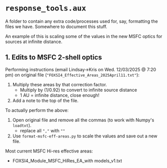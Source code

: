 # `response_tools.aux`

A folder to contain any extra code/processes used for, say, formatting the files we have. Somewhere to document this stuff.

An example of this is scaling some of the values in the new MSFC optics for sources at infinite distance.

## 1. Edits to MSFC 2-shell optics

Performing instructions (email Lindsay->Kris on Wed. 12/03/2025 @ 7:20 pm) on original file (`"FOXSI4_Effective_Areas_2025April11.txt"`):

1. Multiply these areas by that correction factor.
   - Multiply by (1/0.92) to convert to infinite source distance
   - 1 AU = infinite distance, close enough!
2. Add a note to the top of the file.

To actually perform the above:

1. Open original file and remove all the commas (to work with Numpy's `loadtxt`).
   - replace all `","` with `""`
2. Use `format-msfc-eff-areas.py` to scale the values and save out a new file.

Most current MSFC Hi-res effective areas:

- FOXSI4_Module_MSFC_HiRes_EA_with models_v1.txt

